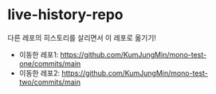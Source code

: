 # live-history-repo

다른 레포의 히스토리를 살리면서 이 레포로 옮기기!
- 이동한 레포1: https://github.com/KumJungMin/mono-test-one/commits/main
- 이동한 레포2: https://github.com/KumJungMin/mono-test-two/commits/main
